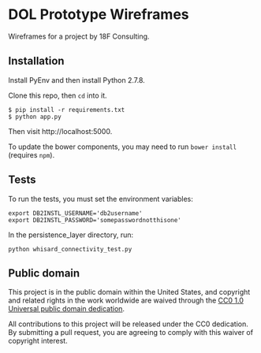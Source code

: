 # DOL Prototype Wireframes

Wireframes for a project by 18F Consulting.

## Installation

Install PyEnv and then install Python 2.7.8.

Clone this repo, then `cd` into it.

```
$ pip install -r requirements.txt
$ python app.py
```

Then visit http://localhost:5000.

To update the bower components, you may need to run `bower install` (requires `npm`).

## Tests

To run the tests, you must set the environment variables:

    export DB2INSTL_USERNAME='db2username'
    export DB2INSTL_PASSWORD='somepasswordnotthisone'

In the persistence_layer directory, run:

    python whisard_connectivity_test.py


## Public domain

This project is in the public domain within the United States, and
copyright and related rights in the work worldwide are waived through
the [CC0 1.0 Universal public domain dedication](https://creativecommons.org/publicdomain/zero/1.0/).

All contributions to this project will be released under the CC0
dedication. By submitting a pull request, you are agreeing to comply
with this waiver of copyright interest.

